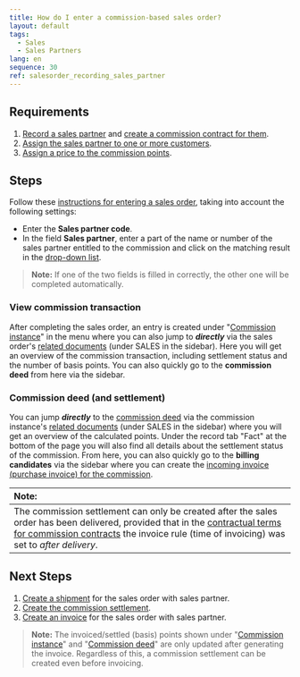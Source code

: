 ```yaml
---
title: How do I enter a commission-based sales order?
layout: default
tags:
  - Sales
  - Sales Partners
lang: en
sequence: 30
ref: salesorder_recording_sales_partner
---
```


## Requirements
1. [Record a sales partner](Add_new_sales_partner) and [create a commission contract for them](Create_commission_contract).
1. [Assign the sales partner to one or more customers](Assign_sales_partner_to_customers).
1. [Assign a price to the commission points](Commission_points_price).

## Steps
Follow these [instructions for entering a sales order](SalesOrder_recording), taking into account the following settings:
- Enter the **Sales partner code**.
- In the field **Sales partner**, enter a part of the name or number of the sales partner entitled to the commission and click on the matching result in the <a href="Keyboard_shortcuts_reference#dropdown" title="Dynamic Search Box (Autocompletion)">drop-down list</a>.
 >**Note:** If one of the two fields is filled in correctly, the other one will be completed automatically.

### View commission transaction
After completing the sales order, an entry is created under "[Commission instance](Menu)" in the menu where you can also jump to ***directly*** via the sales order's [related documents](JumptoviaSidebar) (under SALES in the sidebar). Here you will get an overview of the commission transaction, including settlement status and the number of basis points. You can also quickly go to the **commission deed** from here via the sidebar.

### Commission deed (and settlement)
You can jump ***directly*** to the [commission deed](Menu) via the commission instance's [related documents](JumptoviaSidebar) (under SALES in the sidebar) where you will get an overview of the calculated points. Under the record tab "Fact" at the bottom of the page you will also find all details about the settlement status of the commission. From here, you can also quickly go to the **billing candidates** via the sidebar where you can create the [incoming invoice (purchase invoice) for the commission](Create_commission_settlement).

| **Note:** |
| :--- |
| The commission settlement can only be created after the sales order has been delivered, provided that in the [contractual terms for commission contracts](Define_contractual_terms_commission) the invoice rule (time of invoicing) was set to *after delivery*. |

## Next Steps
1. [Create a shipment](Ship_SalesOrder) for the sales order with sales partner.
1. [Create the commission settlement](Create_commission_settlement).
1. [Create an invoice](Invoice_SalesOrder) for the sales order with sales partner.
 >**Note:** The invoiced/settled (basis) points shown under "[Commission instance](Menu)" and "[Commission deed](Menu)" are only updated after generating the invoice. Regardless of this, a commission settlement can be created even before invoicing.
